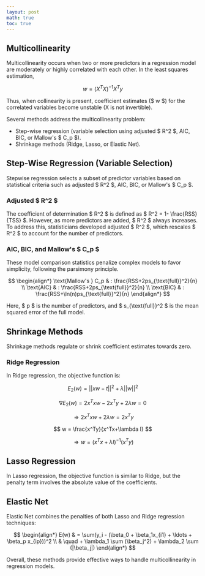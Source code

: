 ```yaml
---
layout: post
math: true
toc: true
---
```


## Multicollinearity 

Multicollinearity occurs when two or more predictors in a regression model are moderately or highly correlated with each other. In the least squares estimation, 

$$ w = (X^TX)^{-1}X^T y $$

Thus, when collinearity is present, coefficient estimates ($ w $) for the correlated variables become unstable (X is not invertible).

Several methods address the multicollinearity problem:

- Step-wise regression (variable selection using adjusted $ R^2 $, AIC, BIC, or Mallow's $ C_p $).
- Shrinkage methods (Ridge, Lasso, or Elastic Net).

## Step-Wise Regression (Variable Selection)

Stepwise regression selects a subset of predictor variables based on statistical criteria such as adjusted $ R^2 $, AIC, BIC, or Mallow's $ C_p $.

### Adjusted $ R^2 $

The coefficient of determination $ R^2 $ is defined as $ R^2 = 1- \frac{RSS}{TSS} $. However, as more predictors are added, $ R^2 $ always increases. To address this, statisticians developed adjusted $ R^2 $, which rescales $ R^2 $ to account for the number of predictors.

### AIC, BIC, and Mallow's $ C_p $

These model comparison statistics penalize complex models to favor simplicity, following the parsimony principle.

$$
\begin{align*}
\text{Mallow's } C_p & : \frac{RSS+2ps_{\text{full}}^2}{n} \\
\text{AIC} & : \frac{RSS+2ps_{\text{full}}^2}{n} \\
\text{BIC} & : \frac{RSS+\ln(n)ps_{\text{full}}^2}{n}
\end{align*}
$$

Here, $ p $ is the number of predictors, and $ s_{\text{full}}^2 $ is the mean squared error of the full model.

## Shrinkage Methods

Shrinkage methods regulate or shrink coefficient estimates towards zero.

### Ridge Regression

In Ridge regression, the objective function is:

$$ E_2(w) = ||xw-t||^2+\lambda ||w||^2 $$

$$ \nabla E_2(w) = 2x^Txw - 2x^Ty+ 2 \lambda w =0 $$

$$ \Rightarrow 2x^Txw + 2\lambda w = 2x^T y $$

$$ w = \frac{x^Ty}{x^Tx+\lambda I} $$

$$ \Rightarrow w = (x^Tx + \lambda I)^{-1}(x^Ty) $$

## Lasso Regression

In Lasso regression, the objective function is similar to Ridge, but the penalty term involves the absolute value of the coefficients.

## Elastic Net

Elastic Net combines the penalties of both Lasso and Ridge regression techniques:

$$
\begin{align*}
E(w) & = \sum(y_i - (\beta_0 + \beta_1x_{i1} + \ldots + \beta_p x_{ip}))^2 \\
& \quad + \lambda_1 \sum (\beta_j^2) + \lambda_2 \sum (|\beta_j|)
\end{align*}
$$

Overall, these methods provide effective ways to handle multicollinearity in regression models.
